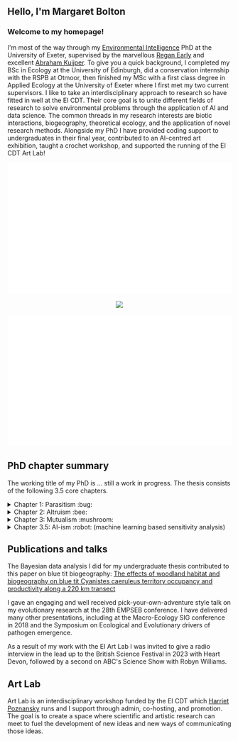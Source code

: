 ## Hello, I'm Margaret Bolton
### Welcome to my homepage! 
I'm most of the way through my [Environmental Intelligence](https://www.exeter.ac.uk/research/eicdt/) PhD at the University of Exeter, supervised by the marvellous [Regan Early](https://biosciences.exeter.ac.uk/staff/profile/index.php?web_id=Regan_Early) and excellent [Abraham Kuijper](https://biosciences.exeter.ac.uk/staff/profile/index.php?web_id=Bram_Kuijper). To give you a quick background, I completed my BSc in Ecology at the University of Edinburgh, did a conservation internship with the RSPB at Otmoor, then finished my MSc with a first class degree in Applied Ecology at the University of Exeter where I first met my two current supervisors. I like to take an interdisciplinary approach to research so have fitted in well at the EI CDT. Their core goal is to unite different fields of research to solve environmental problems through the application of AI and data science. The common threads in my research interests are biotic interactions, biogeography, theoretical ecology, and the application of novel research methods. Alongside my PhD I have provided coding support to undergraduates in their final year, contributed to an AI-centred art exhibition, taught a crochet workshop, and supported the running of the EI CDT Art Lab!

<a href="https://github.com/jstrieb/github-stats">
  <p align="left">
    <img src="https://raw.githubusercontent.com/themargatron/github-stats/master/generated/overview.svg#gh-light-mode-only" alt="margaret's GitHub Stats"/>
  </p>
  <p align="center">
    <img src="https://github-profile-summary-cards.vercel.app/api/cards/profile-details?username=themargatron"/>
  </p>
  <p align="right">
    <img src="https://raw.githubusercontent.com/themargatron/github-stats/master/generated/languages.svg#gh-light-mode-only" alt="margaret's GitHub Stats"/>
  </p>
</a>


## PhD chapter summary
The working title of my PhD is ... still a work in progress. The thesis consists of the following 3.5 core chapters.

<details>
  <summary>Chapter 1: Parasitism :bug:</summary>
  
Combining data from the Global Mammal Parasite database, GBIF, and the IUCN, Regan and I are examining gradients in parasitism rates across latitudes, host ranges, and host climatic niches. The main finding is that hosts are most likely to face parasitism at low latitudes (i.e. towards the equator). Hosts are also most likely to experience parasitism at the edges of their range, a pattern which we think is driven by climatic stress on the host at low latitudes, but by another unidentified factor at high latitudes.
  * The R code will be available on publication in the Parasites repo

</details>

<details>
  <summary>Chapter 2: Altruism :bee:</summary>
  * This section started as set-up research for chapter 3 but has since become its own entity. Bram and I have developed an individual based simulation in C++ which we are using to explore the ecological thresholds beyond which helpful behaviour evolves. For example, if the average adult survival of a population is higher, the more likely it is that help will evolve since an individual is more likely be interacting with kin. In this chapter we explore the effect of competition between generations, implementing different model update mechanisms to reflect different real-life species traits.
  * You can find the simulation code in the mutualism_life_history repo and the plotting code in the help_sim_plots repo

</details>

<details>
  <summary>Chapter 3: Mutualism :mushroom:</summary>

  * Tying back to the first chapter, mutualism and parasitism exist on a continuum whereby environmental or ecological dynamics can cause a species to switch from parasitism to mutualism, and vice versa. This chapter takes the C++ simulation from chapter three and allows individuals to interact with a separate species. We are still in the early stages of exploring this simulation so the main result so far is that the model works!

</details>

<details>
  <summary>Chapter 3.5: AI-ism :robot: (machine learning based sensitivity analysis)</summary>
  
  * If time permits, I would like to write a wrapper program for the C++ simulation which uses machine learning to perform sensitivity analysis, feeding the simulation with inputs and exploring the parameter space to find either the range of parameters which have the strongest effect on the evolution of help or the sets of parameters which define the evolutionary threshold for help.

</details>

## Publications and talks
The Bayesian data analysis I did for my undergraduate thesis contributed to this paper on blue tit biogeography:
[The effects of woodland habitat and biogeography on blue tit Cyanistes caeruleus territory occupancy and productivity along a 220 km transect](https://doi.org/10.1111/ecog.03573)

I gave an engaging and well received pick-your-own-adventure style talk on my evolutionary research at the 28th EMPSEB conference. I have delivered many other presentations, including at the Macro-Ecology SIG conference in 2018 and the Symposium on Ecological and Evolutionary drivers of pathogen emergence. 

As a result of my work with the EI Art Lab I was invited to give a radio interview in the lead up to the British Science Festival in 2023 with Heart Devon, followed by a second on ABC's Science Show with Robyn Williams.

## Art Lab
Art Lab is an interdisciplinary workshop funded by the EI CDT which [Harriet Poznansky](https://www.harrietpoznansky.com/about-contact) runs and I support through admin, co-hosting, and promotion. The goal is to create a space where scientific and artistic research can meet to fuel the development of new ideas and new ways of communicating those ideas. 
